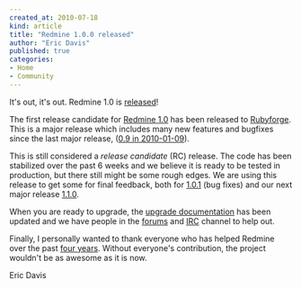 ```yaml
---
created_at: 2010-07-18
kind: article
title: "Redmine 1.0.0 released"
author: "Eric Davis"
published: true
categories:
- Home
- Community
---
```


It's out, it's out.  Redmine 1.0 is [released][release]!

The first release candidate for [Redmine 1.0](http://www.redmine.org/versions/show/14) has been released to [Rubyforge](http://rubyforge.org/frs/?group_id=1850).  This is a major release which includes many new features and bugfixes since the last major release, ([0.9 in 2010-01-09][0.9]).

This is still considered a *release candidate* (RC) release.  The code has been stabilized over the past 6 weeks and we believe it is ready to be tested in production, but there still might be some rough edges.  We are using this release to get some for final feedback, both for [1.0.1][] (bug fixes) and our next major release [1.1.0][].

When you are ready to upgrade, the [upgrade documentation][upgrade] has been updated and we have people in the [forums](http://www.redmine.org/projects/redmine/boards) and [IRC][] channel to help out.

Finally, I personally wanted to thank everyone who has helped Redmine over the past [four years](http://www.redmine.org/projects/redmine/repository/revisions/1).  Without everyone's contribution, the project wouldn't be as awesome as it is now.

Eric Davis

[release]: http://www.redmine.org/news/42
[version]: http://www.redmine.org/versions/show/22
[upgrade]: http://www.redmine.org/wiki/redmine/RedmineUpgrade
[irc]: http://www.redmine.org/wiki/redmine/IRC

[0.9]: http://redmineblog.org/articles/redmine-0-9
[1.0.1]: http://www.redmine.org/versions/show/21
[1.1.0]: http://www.redmine.org/versions/show/20
